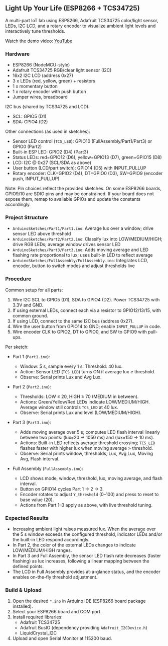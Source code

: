 ## Light Up Your Life (ESP8266 + TCS34725)

A multi-part IoT lab using ESP8266, Adafruit TCS34725 color/light sensor, LEDs, I2C LCD, and a rotary encoder to visualize ambient light levels and interactively tune thresholds.

Watch the demo video: [YouTube](https://youtu.be/NDT4jKHE5MQ)

### Hardware

- ESP8266 (NodeMCU-style)
- Adafruit TCS34725 RGB/clear light sensor (I2C)
- 16x2 I2C LCD (address 0x27)
- 3 x LEDs (red, yellow, green) + resistors
- 1 x momentary button
- 1 x rotary encoder with push button
- Jumper wires, breadboard

I2C bus (shared by TCS34725 and LCD):
- SCL: GPIO5 (D1)
- SDA: GPIO4 (D2)

Other connections (as used in sketches):
- Sensor LED control (`TCS_LED`): GPIO10 (FullAssembly/Part1/Part3) or GPIO0 (Part2)
- Built-in ESP LED: GPIO2 (D4) (Part3)
- Status LEDs: red=GPIO12 (D6), yellow=GPIO13 (D7), green=GPIO15 (D8)
- LCD: I2C @ 0x27 (SCL/SDA as above)
- User button (LCD/part switch): GPIO14 (D5) with INPUT_PULLUP
- Rotary encoder: CLK=GPIO2 (D4), DT=GPIO0 (D3), SW=GPIO9 (encoder push, INPUT_PULLUP)

Note: Pin choices reflect the provided sketches. On some ESP8266 boards, GPIO9/10 are SDIO pins and may be constrained. If your board does not expose them, remap to available GPIOs and update the constants accordingly.

### Project Structure

- `ArduinoSketches/Part1/Part1.ino`: Average lux over a window; drive sensor LED above threshold
- `ArduinoSketches/Part2/Part2.ino`: Classify lux into LOW/MEDIUM/HIGH; drive RGB LEDs; average window drives sensor LED
- `ArduinoSketches/Part3/Part3.ino`: Adds moving average and LED flashing rate proportional to lux; uses built-in LED to reflect average
- `ArduinoSketches/FullAssembly/FullAssembly.ino`: Integrates LCD, encoder, button to switch modes and adjust thresholds live

### Procedure

Common setup for all parts:
1. Wire I2C SCL to GPIO5 (D1), SDA to GPIO4 (D2). Power TCS34725 with 3.3V and GND.
2. If using external LEDs, connect each via a resistor to GPIO12/13/15, with common ground.
3. If using LCD, connect to the same I2C bus (address 0x27).
4. Wire the user button from GPIO14 to GND; enable `INPUT_PULLUP` in code.
5. Wire encoder CLK to GPIO2, DT to GPIO0, and SW to GPIO9 with pull-ups.

Per sketch:
- Part 1 (`Part1.ino`):
  - Window: 5 s, sample every 1 s. Threshold: 40 lux.
  - Action: Sensor LED (`TCS_LED`) turns ON if average lux ≥ threshold.
  - Observe: Serial prints Lux and Avg Lux.

- Part 2 (`Part2.ino`):
  - Thresholds: LOW ≤ 20, HIGH ≥ 70 (MEDIUM in between).
  - Actions: Green/Yellow/Red LEDs indicate LOW/MEDIUM/HIGH. Average window still controls `TCS_LED` at 40 lux.
  - Observe: Serial prints Lux and level (LOW/MEDIUM/HIGH).

- Part 3 (`Part3.ino`):
  - Adds moving average over 5 s; computes LED flash interval linearly between two points: (lux=20 → 1050 ms) and (lux=150 → 10 ms).
  - Actions: Built-in LED reflects average threshold crossing; `TCS_LED` flashes faster with higher lux when moving average > threshold.
  - Observe: Serial prints window, thresholds, Lux, Avg Lux, Moving Avg, Flash interval.

- Full Assembly (`FullAssembly.ino`):
  - LCD shows mode, window, threshold, lux, moving average, and flash interval.
  - Button on GPIO14 cycles Part 1 → 2 → 3.
  - Encoder rotates to adjust `Y_threshold` (0–100) and press to reset to base value (20).
  - Actions from Part 1–3 apply as above, with live threshold tuning.

### Expected Results

- Increasing ambient light raises measured lux. When the average over the 5 s window exceeds the configured threshold, indicator LEDs and/or the built-in LED respond accordingly.
- In Part 2, the color of the external LEDs changes to indicate LOW/MEDIUM/HIGH ranges.
- In Part 3 and Full Assembly, the sensor LED flash rate decreases (faster flashing) as lux increases, following a linear mapping between the defined points.
- The LCD in Full Assembly provides at-a-glance status, and the encoder enables on-the-fly threshold adjustment.

### Build & Upload

1. Open the desired `*.ino` in Arduino IDE (ESP8266 board package installed).
2. Select your ESP8266 board and COM port.
3. Install required libraries:
   - Adafruit TCS34725
   - Adafruit BusIO (dependency providing `Adafruit_I2CDevice.h`)
   - LiquidCrystal_I2C
4. Upload and open Serial Monitor at 115200 baud.
